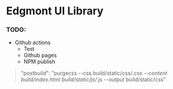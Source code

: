 # Edgmont UI Library

### TODO:

- Github actions
  - Test
  - Github pages
  - NPM publish

> "postbuild": "purgecss --css build/static/css/_.css --content build/index.html build/static/js/_.js --output build/static/css"
